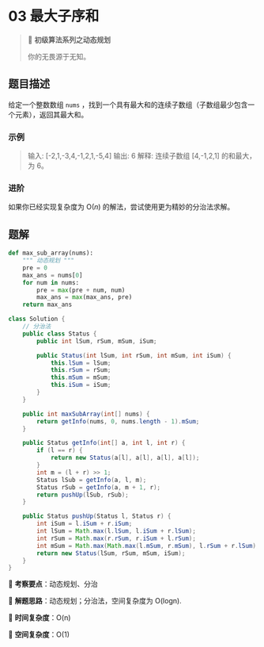 # 03 最大子序和

> 🌈 **初级算法系列之动态规划**
>
> 你的无畏源于无知。

## 题目描述

给定一个整数数组 `nums` ，找到一个具有最大和的连续子数组（子数组最少包含一个元素），返回其最大和。

### 示例

> 输入: [-2,1,-3,4,-1,2,1,-5,4]
> 输出: 6
> 解释: 连续子数组 [4,-1,2,1] 的和最大，为 6。

### 进阶

如果你已经实现复杂度为 O(*n*) 的解法，尝试使用更为精妙的分治法求解。

## 题解

```python
def max_sub_array(nums):
    """ 动态规划 """
    pre = 0
    max_ans = nums[0]
    for num in nums:
        pre = max(pre + num, num)
        max_ans = max(max_ans, pre)
    return max_ans
```

```java
class Solution {
    // 分治法
    public class Status {
        public int lSum, rSum, mSum, iSum;

        public Status(int lSum, int rSum, int mSum, int iSum) {
            this.lSum = lSum;
            this.rSum = rSum;
            this.mSum = mSum;
            this.iSum = iSum;
        }
    }

    public int maxSubArray(int[] nums) {
        return getInfo(nums, 0, nums.length - 1).mSum;
    }

    public Status getInfo(int[] a, int l, int r) {
        if (l == r) {
            return new Status(a[l], a[l], a[l], a[l]);
        }
        int m = (l + r) >> 1;
        Status lSub = getInfo(a, l, m);
        Status rSub = getInfo(a, m + 1, r);
        return pushUp(lSub, rSub);
    }

    public Status pushUp(Status l, Status r) {
        int iSum = l.iSum + r.iSum;
        int lSum = Math.max(l.lSum, l.iSum + r.lSum);
        int rSum = Math.max(r.rSum, r.iSum + l.rSum);
        int mSum = Math.max(Math.max(l.mSum, r.mSum), l.rSum + r.lSum);
        return new Status(lSum, rSum, mSum, iSum);
    }
}
```

🍥 **考察要点**：动态规划、分治

🍬 **解题思路**：动态规划；分治法，空间复杂度为 O(logn).

🍉 **时间复杂度**：O(n)

🍭 **空间复杂度**：O(1)
